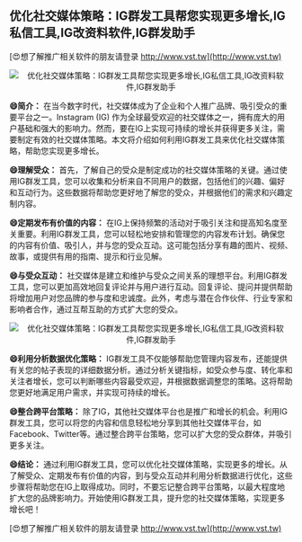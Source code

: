 ## **优化社交媒体策略：IG群发工具帮您实现更多增长,IG私信工具,IG改资料软件,IG群发助手**

[😍想了解推广相关软件的朋友请登录 http://www.vst.tw](http://www.vst.tw)

 <center><img src="https://vst.tw/MP4/tuiguang/png/7.png" alt="优化社交媒体策略：IG群发工具帮您实现更多增长,IG私信工具,IG改资料软件,IG群发助手"></center>

**😄简介：**
在当今数字时代，社交媒体成为了企业和个人推广品牌、吸引受众的重要平台之一。Instagram (IG) 作为全球最受欢迎的社交媒体之一，拥有庞大的用户基础和强大的影响力。然而，要在IG上实现可持续的增长并获得更多关注，需要制定有效的社交媒体策略。本文将介绍如何利用IG群发工具来优化社交媒体策略，帮助您实现更多增长。

**😄理解受众：**
首先，了解自己的受众是制定成功的社交媒体策略的关键。通过使用IG群发工具，您可以收集和分析来自不同用户的数据，包括他们的兴趣、偏好和互动行为。这些数据将帮助您更好地了解您的受众，并根据他们的需求和兴趣定制内容。

**😄定期发布有价值的内容：**
在IG上保持频繁的活动对于吸引关注和提高知名度至关重要。利用IG群发工具，您可以轻松地安排和管理您的内容发布计划。确保您的内容有价值、吸引人，并与您的受众互动。这可能包括分享有趣的图片、视频、故事，或提供有用的指南、提示和行业见解。

**😄与受众互动：**
社交媒体是建立和维护与受众之间关系的理想平台。利用IG群发工具，您可以更加高效地回复评论并与用户进行互动。回复评论、提问并提供帮助将增加用户对您品牌的参与度和忠诚度。此外，考虑与潜在合作伙伴、行业专家和影响者合作，通过互帮互助的方式扩大您的受众。

 <center><img src="https://vst.tw/MP4/tuiguang/png/3.png" alt="优化社交媒体策略：IG群发工具帮您实现更多增长,IG私信工具,IG改资料软件,IG群发助手"></center>

**😄利用分析数据优化策略：**
IG群发工具不仅能够帮助您管理内容发布，还能提供有关您的帖子表现的详细数据分析。通过分析关键指标，如受众参与度、转化率和关注者增长，您可以判断哪些内容最受欢迎，并根据数据调整您的策略。这将帮助您更好地满足用户需求，并实现可持续的增长。

**😄整合跨平台策略：**
除了IG，其他社交媒体平台也是推广和增长的机会。利用IG群发工具，您可以将您的内容和信息轻松地分享到其他社交媒体平台，如Facebook、Twitter等。通过整合跨平台策略，您可以扩大您的受众群体，并吸引更多关注。

**😄结论：**
通过利用IG群发工具，您可以优化社交媒体策略，实现更多的增长。从了解受众、定期发布有价值的内容，到与受众互动并利用分析数据进行优化，这些步骤将帮助您在IG上取得成功。同时，不要忘记整合跨平台策略，以最大程度地扩大您的品牌影响力。开始使用IG群发工具，提升您的社交媒体策略，实现更多增长吧！

[😍想了解推广相关软件的朋友请登录 http://www.vst.tw](http://www.vst.tw)



